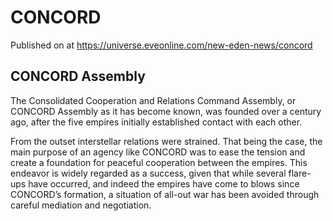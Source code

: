 # CONCORD
Published on  at https://universe.eveonline.com/new-eden-news/concord

## CONCORD Assembly

The Consolidated Cooperation and Relations Command Assembly, or CONCORD Assembly as it has become known, was founded over a century ago, after the five empires initially established contact with each other.

From the outset interstellar relations were strained. That being the case, the main purpose of an agency like CONCORD was to ease the tension and create a foundation for peaceful cooperation between the empires. This endeavor is widely regarded as a success, given that while several flare-ups have occurred, and indeed the empires have come to blows since CONCORD’s formation, a situation of all-out war has been avoided through careful mediation and negotiation.
